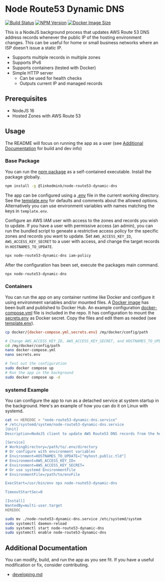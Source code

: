 # Node Route53 Dynamic DNS

[![Build Status](https://github.com/LinkedMink/node-route53-dynamic-dns/actions/workflows/build-main.yml/badge.svg)](https://github.com/LinkedMink/node-route53-dynamic-dns/actions?query=workflow%3A%22build-main%22)
[![NPM Version](https://img.shields.io/npm/v/@linkedmink/node-route53-dynamic-dns)](https://www.npmjs.com/package/@linkedmink/node-route53-dynamic-dns)
[![Docker Image Size](https://img.shields.io/docker/image-size/linkedmink/node-route53-dynamic-dns/latest)](https://hub.docker.com/r/linkedmink/node-route53-dynamic-dns)

This is a NodeJS background process that updates AWS Route 53 DNS address records whenever the public IP of the hosting environment changes.
This can be useful for home or small business networks where an ISP doesn't issue a static IP.

- Supports multiple records in multiple zones
- Supports IPv6
- Supports containers (tested with Docker)
- Simple HTTP server
  - Can be used for health checks
  - Outputs current IP and managed records

## Prerequisites

- NodeJS 16
- Hosted Zones with AWS Route 53

## Usage

The README will focus on running the app as a user (see [Additional Documentation](#additional-documentation) for build and dev info)

### Base Package

You can run the [npm package](https://www.npmjs.com/package/@linkedmink/node-route53-dynamic-dns) as a self-contained executable.
Install the package globally.

```sh
npm install -g @linkedmink/node-route53-dynamic-dns
```

The app can be configured using a [.env](https://github.com/motdotla/dotenv#dotenv) file in the current working directory. See the
[template.env](template.env) for defaults and comments about the allowed options. Alternatively you can use environment variables
with names matching the keys in `template.env`.

Configure an AWS IAM user with access to the zones and records you wish to update. If you have a user with permissive access (an admin),
you can run the bundled script to geneate a restrictive access policy for the specific zones and records you want to update. Set
`AWS_ACCESS_KEY_ID`, `AWS_ACCESS_KEY_SECRET` to a user with access, and change the target records in `HOSTNAMES_TO_UPDATE`.

```sh
npx node-route53-dynamic-dns iam-policy
```

After the configuration has been set, execute the packages main command.

```sh
npx node-route53-dynamic-dns
```

### Containers

You can run the app on any container runtime like Docker and configure it using environment variables and/or mounted files. A
[Docker image](https://hub.docker.com/r/linkedmink/node-route53-dynamic-dns) has been built and published to Docker Hub. An example
configuration [docker-compose.yml](docker/docker-compose.yml) file is included in the repo. It has configuration to mount the
[secrets.env](docker/secrets.env) as Docker secret. Copy the files and edit them as needed (see [template.env](template.env)).

```sh
cp docker/{docker-compose.yml,secrets.env} /my/docker/config/path

# Change AWS_ACCESS_KEY_ID, AWS_ACCESS_KEY_SECRET, and HOSTNAMES_TO_UPDATE at minimum
cd /my/docker/config/path
nano docker-compose.yml
nano secrets.env

# Test out the configuration
sudo docker compose up
# Run the app in the background
sudo docker compose up -d
```

### systemd Example

You can configure the app to run as a detached service at system startup in the background. Here's an example of how you can do
it on Linux with systemd.

```sh
cat << HEREDOC > "node-route53-dynamic-dns.service"
# /etc/systemd/system/node-route53-dynamic-dns.service
[Unit]
Description=NodeJS client to update AWS Route53 DNS records from the host's public IP

[Service]
# WorkingDirectory=/path/to/.env/directory
# Or configure with environment variables
# Environment=HOSTNAMES_TO_UPDATE=["myhost.public.tld"]
# Environment=AWS_ACCESS_KEY_ID=
# Environment=AWS_ACCESS_KEY_SECRET=
# Or use systemd EnvironmentFile
# EnvironmentFile=/path/to/envFile

ExecStart=/usr/bin/env npx node-route53-dynamic-dns

TimeoutStartSec=0

[Install]
WantedBy=multi-user.target
HEREDOC

sudo mv ./node-route53-dynamic-dns.service /etc/systemd/system
sudo systemctl daemon-reload
sudo systemctl start node-route53-dynamic-dns
sudo systemctl enable node-route53-dynamic-dns
```

## Additional Documentation

You can modify, build, and run the app as you see fit. If you have a useful modification or fix, consider contributing.

- [developing.md](docs/developing.md)
